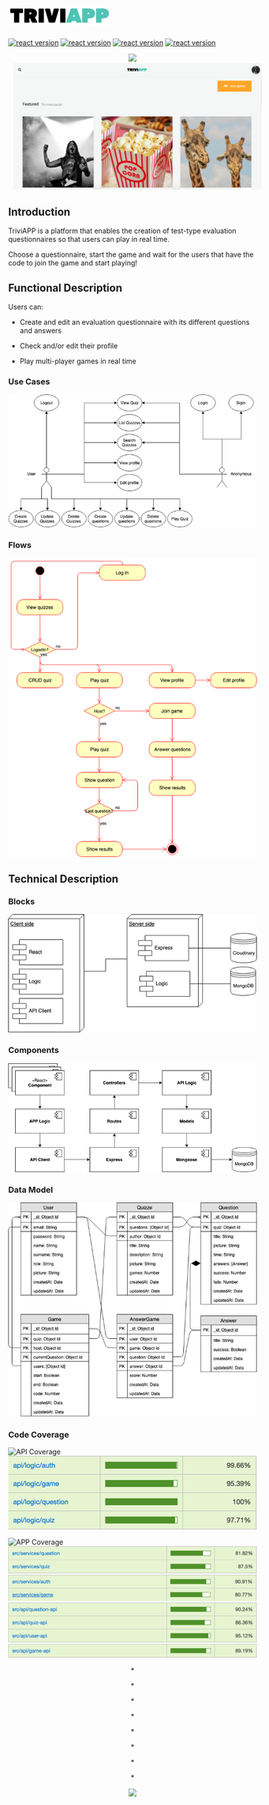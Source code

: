 # ![Use Cases](images/triviapp.png)

[![react version](https://img.shields.io/badge/react-16.8.3-blue.svg)](https://www.npmjs.com/package/react/v/16.8.3) 
[![react version](https://img.shields.io/badge/express-4.16.4-green.svg)](https://www.npmjs.com/package/express/v/4.16.4) 
[![react version](https://img.shields.io/badge/socket.io-2.2.0-black.svg)](https://www.npmjs.com/package/socket.io/v/2.2.0) 
[![react version](https://img.shields.io/badge/mongoose-5.4.19-red.svg)](https://www.npmjs.com/package/mongoose/v/5.4.19) 


<p align="center">
<img src="https://media.giphy.com/media/SV09Wp6hvMW7m/giphy.gif" >
<img src="images/captura.png" style="margin: 0px 10px; 60px 0px">
</p>

## Introduction

TriviAPP is a platform that enables the creation of test-type evaluation questionnaires so that users can play in real time.

Choose a questionnaire, start the game and wait for the users that have the code to join the game and start playing!


## Functional Description
Users can:

* Create and edit an evaluation questionnaire with its different questions and answers
* Check and/or edit their profile

* Play multi-player games in real time

### Use Cases

![Use Cases](images/use-cases.png)

### Flows

![Flows](images/flows.png)


## Technical Description

### Blocks

![Blocks](images/block.png)

### Components

![Components](images/components.png)

### Data Model

![Data Model](images/data-model.png)

### Code Coverage

![API Coverage](https://img.shields.io/badge/API%20coverage-98.19-green.svg)
![API code coverage](images/api-coverage.png)

![APP Coverage](https://img.shields.io/badge/APP%20coverage-87.73-green.svg)
![APP code coverage](images/api-coverage1.png)
![APP code coverage](images/api-coverage4.png)
![APP code coverage](images/api-coverage2.png)
![APP code coverage](images/api-coverage3.png)

<p align="center">
* 
</p>
<p align="center">
* 
</p>
<p align="center">
* 
</p>
<p align="center">
* 
</p>
<p align="center">
* 
</p>
<p align="center">
* 
</p>
<p align="center">
* 
</p>
<p align="center">
* 
</p>

<p align="center">
<img src="https://media.giphy.com/media/3oEjHGr1Fhz0kyv8Ig/giphy.gif">

